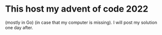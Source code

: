 # This host my advent of code 2022 
(mostly in Go) (in case that my computer is missing).
I will post my solution one day after.
